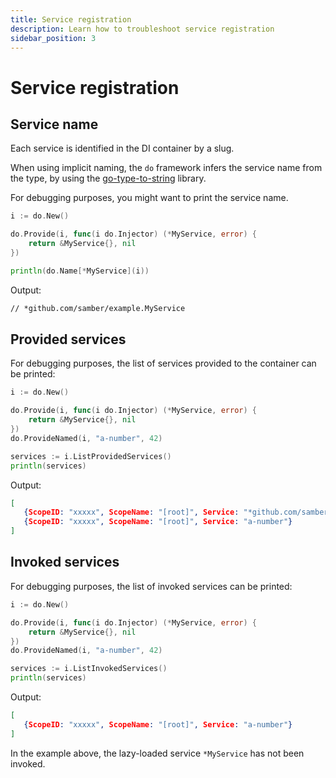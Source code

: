 ```yaml
---
title: Service registration
description: Learn how to troubleshoot service registration
sidebar_position: 3
---
```


# Service registration

## Service name

Each service is identified in the DI container by a slug.

When using implicit naming, the `do` framework infers the service name from the type, by using the [go-type-to-string](https://github.com/samber/go-type-to-string) library.

For debugging purposes, you might want to print the service name.

```go
i := do.New()

do.Provide(i, func(i do.Injector) (*MyService, error) {
    return &MyService{}, nil
})

println(do.Name[*MyService](i))
```

Output:

```txt
// *github.com/samber/example.MyService
```

## Provided services

For debugging purposes, the list of services provided to the container can be printed:

```go
i := do.New()

do.Provide(i, func(i do.Injector) (*MyService, error) {
    return &MyService{}, nil
})
do.ProvideNamed(i, "a-number", 42)

services := i.ListProvidedServices()
println(services)
```

Output:

```json
[
   {ScopeID: "xxxxx", ScopeName: "[root]", Service: "*github.com/samber/example.MyService"},
   {ScopeID: "xxxxx", ScopeName: "[root]", Service: "a-number"}
]
```

## Invoked services

For debugging purposes, the list of invoked services can be printed:

```go
i := do.New()

do.Provide(i, func(i do.Injector) (*MyService, error) {
    return &MyService{}, nil
})
do.ProvideNamed(i, "a-number", 42)

services := i.ListInvokedServices()
println(services)
```

Output:

```json
[
   {ScopeID: "xxxxx", ScopeName: "[root]", Service: "a-number"}
]
```

In the example above, the lazy-loaded service `*MyService` has not been invoked.
